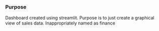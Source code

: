 ### Purpose

Dashboard created using streamlit. Purpose is to just create a graphical view of sales data. Inappropriately named as finance